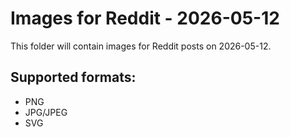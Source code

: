 # Images for Reddit - 2026-05-12

This folder will contain images for Reddit posts on 2026-05-12.

## Supported formats:
- PNG
- JPG/JPEG
- SVG
